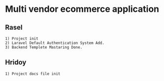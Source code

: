 # Multi vendor ecommerce application

## Rasel

    1) Project init
    2) Laravel Default Authentication System Add.
    3) Backend Templete Mastaring Done.

## Hridoy

    1) Project docs file init
